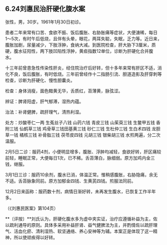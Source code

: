 ## 6.24刘惠民治肝硬化腹水案

张性，男，30岁。1961年1月30日初诊。

患者二年来常有口苦、食欲不振、饭后腹胀、右胁胀痛等症状，大便溏稀，每日1〜5次，有时午后低烧，且伴有头晕，眼花，两耳失聪，失眠，乏力等。近日来，腹胀加剧，尿量减少，下肢浮肿，食纳大减。到医院检查，肝大胁下3厘米，质硬，腹水征阳性，两下肢凹陷性浮肿，黄疸指数12单位，诊断为肝硬化合并腹水。

十三年前曾患急性传染性肝炎，经住院治疗后好转，但十多年来常有肝区不适，消化不良，饭后腹胀，有时低烧。三年前曾经作十二指肠引流、胆道造影及肝穿刺等检查，诊断为肝硬化、慢性胆囊炎。

检查：身体消瘦，面色黯黄无华，舌质红，苔薄黄，脉弦涩。

辨证：脾肾阳虚，肝气郁滞，湿热内蕴。

治法：补肾健脾，疏肝理气，清热利湿。

处方：炒酸枣仁一两 生菟丝子八钱 山药六钱 青皮三钱 山茱萸三钱 生鳖甲五钱 香附三钱 仙鹤草三钱 鸡骨草三钱田基黄三钱  砂仁三钱 生杜仲三钱 生白术四钱 龙胆草一钱 橘核三钱 补骨脂三钱 茯苓皮四钱 元胡三钱 银柴胡三钱 水煎两遍，分二次温服。

2月5日二诊：服药4剂，小便明显增多，腹胀、浮肿均减轻，食欲好转，肝区痛较前轻，睡眠正常，大便每日1次，已不稀。舌苔薄白，脉细弱。原方加鸡内金三钱，继服。

3月1日三诊：服药10余剂，腹水已消，体温正常。惟稍感腹胀，右胁隐痛，余无不适。舌苔脉象同前。原方加郁金四钱、生黄芪四钱。煎服法同前。

12月2日来函称：服药数十剂，病情日渐好转，未再发生腹水，已恢复工作半年多。

（《刘惠民医案》第104页）

**〔评按〕**刘氏认为，肝硬化腹水多为虚中夹实证，治疗应遵循补益为主，佐以疏利通导的原则。具体多采用补益肝肾、益气健脾法为主，并酌情佐以疏肝理气、活血化瘀、清利湿热、软坚通络、养心安神等为辅。本案正是体现了这一精神，所以使顽疾得以好转。
